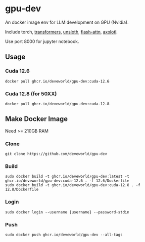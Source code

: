 # gpu-dev
An docker image env for LLM development on GPU (Nvidia).

Include torch, [transformers](https://github.com/huggingface/transformers), [unsloth](https://github.com/unslothai/unsloth), [flash-attn](https://github.com/Dao-AILab/flash-attention), [axolotl](https://github.com/axolotl-ai-cloud/axolotl).

Use port 8000 for jupyter notebook.

## Usage
### Cuda 12.6
```
docker pull ghcr.io/deveworld/gpu-dev:cuda-12.6
```
### Cuda 12.8 (for 50XX)
```
docker pull ghcr.io/deveworld/gpu-dev:cuda-12.8
```

## Make Docker Image
Need >= 210GB RAM

### Clone
```
git clone https://github.com/deveworld/gpu-dev
```

### Build
```
sudo docker build -t ghcr.io/deveworld/gpu-dev:latest -t ghcr.io/deveworld/gpu-dev:cuda-12.6 . -f 12.6/Dockerfile
sudo docker build -t ghcr.io/deveworld/gpu-dev:cuda-12.8 . -f 12.8/Dockerfile
```

### Login
```
sudo docker login --username {username} --password-stdin
```

### Push
```
sudo docker push ghcr.io/deveworld/gpu-dev --all-tags
```
